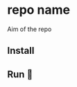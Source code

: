 # repo name

<!-- Relevant shields see https://home.aveek.io/GitHub-Profile-Badges/ -->

<!-- ![hugging-face](https://img.shields.io/badge/Hugging%20Face-FFD21E.svg?style=plain&logo=Hugging-Face&logoColor=black)
![python](https://img.shields.io/badge/Python-3776AB.svg?style=plain&logo=Python&logoColor=white)
![TYOER](https://img.shields.io/badge/Typer-000000.svg?style=plaine&logo=Typer&logoColor=white) -->

Aim of the repo

<!-- WIP section if present -->
<!-- - [x] Generate unique ids
- [x] Read metadata using [exiftool](https://exiftool.org/)
- [ ] Use OCR to extract more information
- [x] Classify images using [Zero-shot image classification](https://huggingface.co/docs/transformers/tasks/zero_shot_image_classification) (current model: `openai/clip-vit-large-patch14`)
- [x] Store results in a dataframe -->

## Install

<!-- Clone the repository

```console
git clone https://github.com/micheledinelli/aculei-cli.git
```

Install requirements

```console
pip install -r requirements.txt
``` -->

## Run 🚀

<!-- ```console
python3 main.py --help
```

![screenshot](screenshot.png)

A sample folder containing some images is available under `./images` -->
